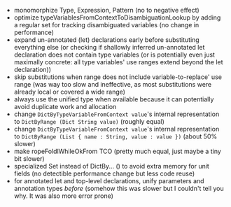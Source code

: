 - monomorphize Type, Expression, Pattern (no to negative effect)
- optimize typeVariablesFromContextToDisambiguationLookup by adding a regular set for tracking disambiguated variables
  (no change in performance)
- expand un-annotated (let) declarations early before substituting everything else
  (or checking if shallowly inferred un-annotated let declaration does not contain type variables (or is potentially even just maximally concrete: all type variables' use ranges extend beyond the let declaration))
- skip substitutions when range does not include variable-to-replace' use range
  (was way too slow and ineffective, as most substitutions were already local or covered a wide range)
- always use the unified type when available because it can potentially avoid duplicate  work and allocation
- change `DictByTypeVariableFromContext value`'s internal representation to `DictByRange (Dict String value)` (roughly equal)
- change `DictByTypeVariableFromContext value`'s internal representation to `DictByRange (List { name : String, value : value })` (about 50% slower)
- make ropeFoldlWhileOkFrom TCO (pretty much equal, just maybe a tiny bit slower)
- specialized Set instead of DictBy... () to avoid extra memory for unit fields (no detectible performance change but less code reuse)
- for annotated let and top-level declarations, unify parameters and annotation types _before_ (somehow this was slower but I couldn't tell you why. It was also more error prone)
